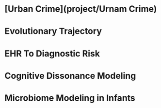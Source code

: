 # [Urban Crime](project/Urnam Crime)



# Evolutionary Trajectory

# EHR To Diagnostic Risk

# Cognitive Dissonance Modeling

# Microbiome Modeling in Infants



